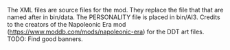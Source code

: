 The XML files are source files for the mod. They replace the file that that are named after in bin/data. 
The PERSONALITY file is placed in bin/AI3. 
Credits to the creators of the Napoleonic Era mod (https://www.moddb.com/mods/napoleonic-era) for the DDT art files. 
TODO: Find good banners.
